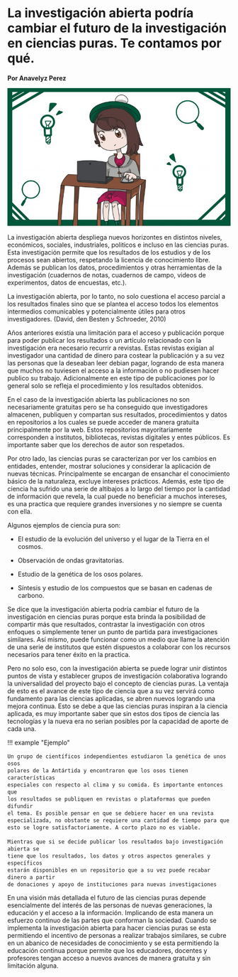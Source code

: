 # La investigación abierta podría cambiar el futuro de la investigación en ciencias puras. Te contamos por qué.

**Por Anavelyz Perez**

![header](header.jpg)

La investigación abierta despliega nuevos horizontes en distintos niveles,
económicos, sociales, industriales, politicos e incluso en las ciencias puras.
Esta investigación permite que los resultados de los estudios y de los procesos
sean abiertos, respetando la licencia de conocimiento libre. Además se publican
los datos, procedimientos y otras herramientas de la investigación (cuadernos de
notas, cuadernos de campo, videos de experimentos, datos de encuestas, etc.).

La investigación abierta, por lo tanto, no solo cuestiona el acceso parcial a
los resultados finales sino que se plantea el acceso todos los elementos
intermedios comunicables y potencialmente útiles para otros investigadores.
(David, den Besten y Schroeder, 2010)

Años anteriores existía una limitación para el acceso y publicación porque para
poder publicar los resultados o un artículo relacionado con la investigación era
necesario recurrir a revistas. Estas revistas exigían al investigador una
cantidad de dinero para costear la publicación y a su vez las personas que la
deseaban leer debian pagar, logrando de esta manera que muchos no tuviesen el
acceso a la información o no pudiesen hacer publico su trabajo. Adicionalmente
en este tipo de publicaciones por lo general solo se refleja el procedimiento y
los resultados obtenidos.

En el caso de la investigación abierta las publicaciones no son necesariamente
gratuitas pero se ha conseguido que investigadores almacenen, publiquen y
compartan sus resultados, procedimientos y datos en repositorios a los cuales se
puede acceder de manera gratuita principalmente por la web. Estos repositorios
mayoritariamente corresponden a institutos, bibliotecas, revistas digitales y
entes públicos. Es importante saber que los derechos de autor son respetados.

Por otro lado, las ciencias puras se caracterizan por ver los cambios en
entidades, entender, mostrar soluciones y considerar la aplicación de nuevas
técnicas. Principalmente se encargan de ensanchar el conocimiento básico de la
naturaleza, excluye intereses  prácticos. Además, este tipo de ciencia ha
sufrido una serie de altibajos a lo largo del tiempo por la cantidad de
información que revela, la cual puede no beneficiar a muchos intereses, es una
practica que requiere grandes inversiones y no siempre se cuenta con ella.

Algunos ejemplos de ciencia pura son:

- El estudio de la evolución del universo y el lugar de la Tierra en el cosmos.

- Observación de ondas gravitatorias.

- Estudio de la genética de los osos polares.

- Síntesis y estudio de los compuestos que se basan en cadenas de carbono.

Se dice que la investigación abierta podría cambiar el futuro de la
investigación en ciencias puras porque esta brinda la posibilidad de compartir
más que resultados, contrastar la investigación con otros enfoques o simplemente
tener un punto de partida para investigaciones similares. Así mismo, puede
funcionar como un medio que llame la atención de una serie de institutos que
estén dispuestos a colaborar con los recursos necesarios para tener éxito en la
practica.

Pero no solo eso, con la investigación abierta se puede lograr unir distintos
puntos de vista y establecer grupos de investigación colaborativa logrando la
universalidad del proyecto bajo el concepto de ciencias puras. La ventaja de
esto es el avance de este tipo de ciencia que a su vez servirá como fundamento
para las ciencias aplicadas, se abren nuevos logrando una mejora continua. Esto
se debe a que las ciencias puras inspiran a la ciencia aplicada, es muy
importante saber que sin estos dos tipos de ciencia las tecnologías y la nueva
era no serian posibles por la capacidad de aporte de cada una.

!!! example "Ejemplo"

```
Un grupo de científicos independientes estudiaron la genética de unos osos 
polares de la Antártida y encontraron que los osos tienen características 
especiales con respecto al clima y su comida. Es importante entonces que 
los resultados se publiquen en revistas o plataformas que pueden difundir 
el tema. Es posible pensar en que se debiere hacer en una revista 
especializada, no obstante se requiere una cantidad de tiempo para que 
esto se logre satisfactoriamente. A corto plazo no es viable.

Mientras que si se decide publicar los resultados bajo investigación abierta se
tiene que los resultados, los datos y otros aspectos generales y específicos
estarán disponibles en un repositorio que a su vez puede recabar dinero a partir
de donaciones y apoyo de instituciones para nuevas investigaciones
```

En una visión más detallada el futuro de las ciencias puras depende
esencialmente del interés de las personas de nuevas generaciones, la educación y
el acceso a la información. Implicando de esta manera un esfuerzo continuo de
las partes que conforman la sociedad. Cuando se implementa la investigación
abierta para hacer ciencias puras se esta permitiendo el incentivo de personas a
realizar trabajos similares, se cubre en un abanico de necesidades de
conocimiento y se esta permitiendo la educación continua porque permite que los
educadores, docentes y profesores tengan acceso a nuevos avances de manera
gratuita y sin limitación alguna.
